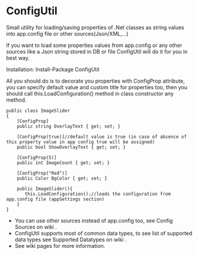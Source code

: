 # ConfigUtil
Small utility for loading/saving properties of .Net classes as string values into app.config file or other sources(Json/XML,...) 

If you want to load some properties values from app.config or any other sources like a Json string stored in DB or file ConfigUtil will do it for you in best way.

Installation: 
Install-Package ConfigUtil

All you should do is to decorate you properties with ConfigProp attribute, you can specify default value and custom title for properties too, then you should call this.LoadConfiguration() method in class constructor any method.


    public class ImageSlider
    {
        [ConfigProp]
        public string OverlayText { get; set; }
    
        [ConfigProp(true)]//default value is true (in case of absence of this property value in app config true will be assigned)
        public bool ShowOverlayText { get; set; }
    
        [ConfigProp(5)]
        public int ImageCount { get; set; }
    
        [ConfigProp("Red")]
        public Color BgColor { get; set; }
    
        public ImageSlider(){
           this.LoadConfiguration();//loads the configuration from app.config file (appSettings section)
        }
    }
 
 * You can use other sources instead of app.config too, see Config Sources on wiki .
 * ConfigUtil supports most of common data types, to see list of supported data types see Supported Datatypes on wiki .
 * See wiki pages for more information.

